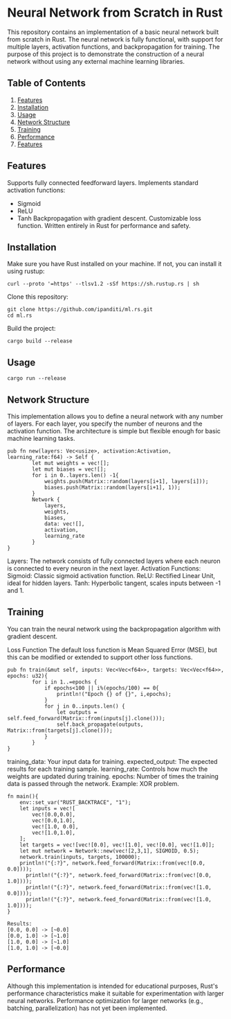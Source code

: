 # Neural Network from Scratch in Rust

This repository contains an implementation of a basic neural network built from scratch in Rust. The neural network is fully functional, with support for multiple layers, activation functions, and backpropagation for training. The purpose of this project is to demonstrate the construction of a neural network without using any external machine learning libraries.

## Table of Contents
1. [Features](#features)
2. [Installation](#installation)
3. [Usage](#usage)
4. [Network Structure](#network-structure)
5. [Training](#training)
6. [Performance](#performance)
7. [Features](#features)

## Features
Supports fully connected feedforward layers.
Implements standard activation functions:
- Sigmoid
- ReLU
- Tanh
Backpropagation with gradient descent.
Customizable loss function.
Written entirely in Rust for performance and safety.

## Installation
Make sure you have Rust installed on your machine. If not, you can install it using rustup:

```
curl --proto '=https' --tlsv1.2 -sSf https://sh.rustup.rs | sh
```
Clone this repository:
```
git clone https://github.com/ipanditi/ml.rs.git
cd ml.rs
```
Build the project:
```
cargo build --release
```
## Usage
```
cargo run --release
```

## Network Structure
This implementation allows you to define a neural network with any number of layers. For each layer, you specify the number of neurons and the activation function. The architecture is simple but flexible enough for basic machine learning tasks.

```
pub fn new(layers: Vec<usize>, activation:Activation, learning_rate:f64) -> Self {
        let mut weights = vec![];
        let mut biases = vec![];
        for i in 0..layers.len() -1{
            weights.push(Matrix::random(layers[i+1], layers[i]));
            biases.push(Matrix::random(layers[i+1], 1));
        }
        Network {
            layers,
            weights,
            biases,
            data: vec![],
            activation,
            learning_rate
        }
}
```

Layers: The network consists of fully connected layers where each neuron is connected to every neuron in the next layer.
Activation Functions:
Sigmoid: Classic sigmoid activation function.
ReLU: Rectified Linear Unit, ideal for hidden layers.
Tanh: Hyperbolic tangent, scales inputs between -1 and 1.

## Training
You can train the neural network using the backpropagation algorithm with gradient descent.

Loss Function
The default loss function is Mean Squared Error (MSE), but this can be modified or extended to support other loss functions.

```
pub fn train(&mut self, inputs: Vec<Vec<f64>>, targets: Vec<Vec<f64>>, epochs: u32){
        for i in 1..=epochs {
            if epochs<100 || i%(epochs/100) == 0{
                println!("Epoch {} of {}", i,epochs);
            }
            for j in 0..inputs.len() {
                let outputs = self.feed_forward(Matrix::from(inputs[j].clone()));
                self.back_propagate(outputs, Matrix::from(targets[j].clone()));
            }
        }
}
```

training_data: Your input data for training.
expected_output: The expected results for each training sample.
learning_rate: Controls how much the weights are updated during training.
epochs: Number of times the training data is passed through the network.
Example:
XOR problem.

```
fn main(){
    env::set_var("RUST_BACKTRACE", "1");
    let inputs = vec![
        vec![0.0,0.0],
        vec![0.0,1.0],
        vec![1.0, 0.0],
        vec![1.0,1.0],
    ];
    let targets = vec![vec![0.0], vec![1.0], vec![0.0], vec![1.0]];
    let mut network = Network::new(vec![2,3,1], SIGMOID, 0.5);
    network.train(inputs, targets, 100000);
    println!("{:?}", network.feed_forward(Matrix::from(vec![0.0, 0.0])));
	  println!("{:?}", network.feed_forward(Matrix::from(vec![0.0, 1.0])));
	  println!("{:?}", network.feed_forward(Matrix::from(vec![1.0, 0.0])));
	  println!("{:?}", network.feed_forward(Matrix::from(vec![1.0, 1.0])));
}

Results:
[0.0, 0.0] -> [~0.0]
[0.0, 1.0] -> [~1.0]
[1.0, 0.0] -> [~1.0]
[1.0, 1.0] -> [~0.0]
```

## Performance
Although this implementation is intended for educational purposes, Rust's performance characteristics make it suitable for experimentation with larger neural networks. Performance optimization for larger networks (e.g., batching, parallelization) has not yet been implemented.
